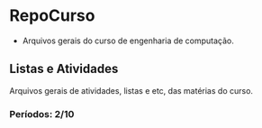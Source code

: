 
# RepoCurso
- Arquivos gerais do curso de engenharia de computação. 

## Listas e Atividades
Arquivos gerais de atividades, listas e etc, das matérias do curso. 

### Períodos: 2/10
